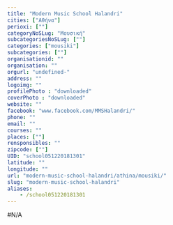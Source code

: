 ```yaml
---
title: "Modern Music School Halandri"
cities: ["Αθήνα"]
perioxi: [""]
categoryNoSLug: "Μουσική"
subcategoriesNoSLug: [""]
categories: ["mousiki"]
subcategories: [""]
organisationid: ""
organisation: ""
orgurl: "undefined-"
address: ""
logoimg: ""
profilePhoto : "downloaded"
coverPhoto : "downloaded"
website: ""
facebook: "www.facebook.com/MMSHalandri/"
phone: ""
email: ""
courses: ""
places: [""]
rensponsibles: ""
zipcode: [""]
UID: "school051220181301"
latitude: ""
longitude: ""
url: "modern-music-school-halandri/athina/mousiki/"
slug: "modern-music-school-halandri"
aliases:
    - /school051220181301
---
```





#N/A
